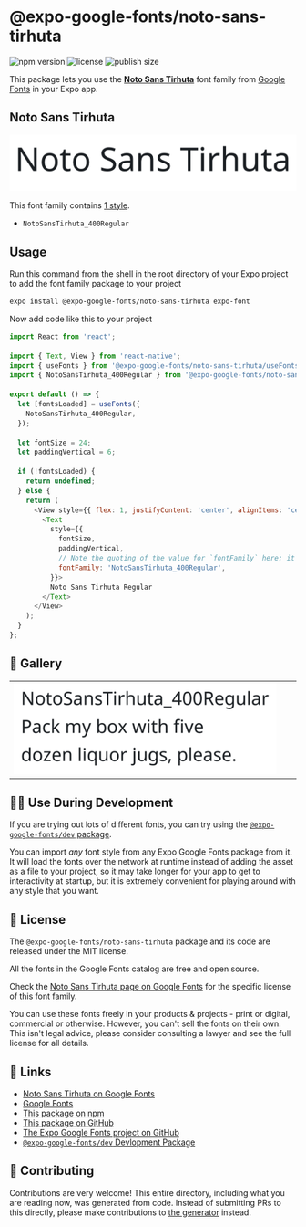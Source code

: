 # @expo-google-fonts/noto-sans-tirhuta

![npm version](https://flat.badgen.net/npm/v/@expo-google-fonts/noto-sans-tirhuta)
![license](https://flat.badgen.net/github/license/expo/google-fonts)
![publish size](https://flat.badgen.net/packagephobia/install/@expo-google-fonts/noto-sans-tirhuta)

This package lets you use the [**Noto Sans Tirhuta**](https://fonts.google.com/specimen/Noto+Sans+Tirhuta) font family from [Google Fonts](https://fonts.google.com/) in your Expo app.

## Noto Sans Tirhuta

![Noto Sans Tirhuta](./font-family.png)

This font family contains [1 style](#-gallery).

- `NotoSansTirhuta_400Regular`

## Usage

Run this command from the shell in the root directory of your Expo project to add the font family package to your project
```sh
expo install @expo-google-fonts/noto-sans-tirhuta expo-font
```

Now add code like this to your project
```js
import React from 'react';

import { Text, View } from 'react-native';
import { useFonts } from '@expo-google-fonts/noto-sans-tirhuta/useFonts';
import { NotoSansTirhuta_400Regular } from '@expo-google-fonts/noto-sans-tirhuta/400Regular';

export default () => {
  let [fontsLoaded] = useFonts({
    NotoSansTirhuta_400Regular,
  });

  let fontSize = 24;
  let paddingVertical = 6;

  if (!fontsLoaded) {
    return undefined;
  } else {
    return (
      <View style={{ flex: 1, justifyContent: 'center', alignItems: 'center' }}>
        <Text
          style={{
            fontSize,
            paddingVertical,
            // Note the quoting of the value for `fontFamily` here; it expects a string!
            fontFamily: 'NotoSansTirhuta_400Regular',
          }}>
          Noto Sans Tirhuta Regular
        </Text>
      </View>
    );
  }
};

```

## 🔡 Gallery


||||
|-|-|-|
|![NotoSansTirhuta_400Regular](./NotoSansTirhuta_400Regular.ttf.png)||||


## 👩‍💻 Use During Development

If you are trying out lots of different fonts, you can try using the [`@expo-google-fonts/dev` package](https://github.com/expo/google-fonts/tree/master/font-packages/dev#readme).

You can import *any* font style from any Expo Google Fonts package from it. It will load the fonts
over the network at runtime instead of adding the asset as a file to your project, so it may take longer
for your app to get to interactivity at startup, but it is extremely convenient
for playing around with any style that you want.

## 📖 License

The `@expo-google-fonts/noto-sans-tirhuta` package and its code are released under the MIT license.

All the fonts in the Google Fonts catalog are free and open source.

Check the [Noto Sans Tirhuta page on Google Fonts](https://fonts.google.com/specimen/Noto+Sans+Tirhuta) for the specific license of this font family.

You can use these fonts freely in your products & projects - print or digital, commercial or otherwise. However, you can't sell the fonts on their own. This isn't legal advice, please consider consulting a lawyer and see the full license for all details.

## 🔗 Links

- [Noto Sans Tirhuta on Google Fonts](https://fonts.google.com/specimen/Noto+Sans+Tirhuta)
- [Google Fonts](https://fonts.google.com/)
- [This package on npm](https://www.npmjs.com/package/@expo-google-fonts/noto-sans-tirhuta)
- [This package on GitHub](https://github.com/expo/google-fonts/tree/master/font-packages/noto-sans-tirhuta)
- [The Expo Google Fonts project on GitHub](https://github.com/expo/google-fonts)
- [`@expo-google-fonts/dev` Devlopment Package](https://github.com/expo/google-fonts/tree/master/font-packages/dev)

## 🤝 Contributing

Contributions are very welcome! This entire directory, including what you are reading now, was generated from code. Instead of submitting PRs to this directly, please make contributions to [the generator](https://github.com/expo/google-fonts/tree/master/packages/generator) instead.
